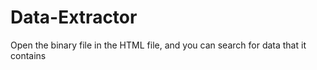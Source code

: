 # Data-Extractor

Open the binary file in the HTML file, and you can search for data that it contains
